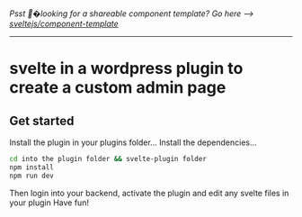 *Psst �looking for a shareable component template? Go here --> [sveltejs/component-template](https://github.com/sveltejs/component-template)*

---

# svelte in a wordpress plugin to create a custom admin page

## Get started
Install the plugin in your plugins folder...
Install the dependencies...

```bash
cd into the plugin folder && svelte-plugin folder
npm install
npm run dev
```
Then login into your backend, activate the plugin and edit any svelte files in your plugin
Have fun!